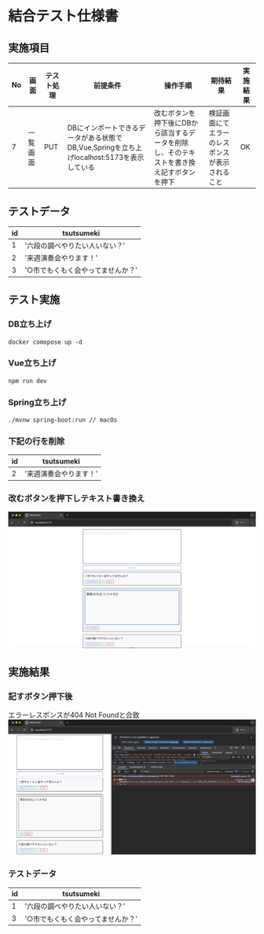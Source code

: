# 結合テスト仕様書
## 実施項目
| No   | 画面 | テスト処理 | 前提条件 | 操作手順 | 期待結果 | 実施結果 |
| --- | ----------- | ------- | ------- | ------- | ------- | ------- |
| 7 | 一覧画面 | PUT | DBにインポートできるデータがある状態でDB,Vue,Springを立ち上げlocalhost:5173を表示している | 改むボタンを押下後にDBから該当するデータを削除し、そのテキストを書き換え記すボタンを押下 | 検証画面にてエラーのレスポンスが表示されること |OK|
## テストデータ
| id   | tsutsumeki |
| --- | ----------- |
| 1 | '六段の調べやりたい人いない？' |
| 2 | '来週演奏会やります！' |
| 3 | '○市でもくもく会やってませんか？' |
## テスト実施
### DB立ち上げ
```
docker comopose up -d
```
### Vue立ち上げ
```
npm run dev
```
### Spring立ち上げ
```
./mvnw spring-boot:run // macOs
```
### 下記の行を削除
| id   | tsutsumeki |
| --- | ----------- |
| 2 | '来週演奏会やります！' |
### 改むボタンを押下しテキスト書き換え
![テキスト入力](./img/no7-1.png)
## 実施結果
### 記すボタン押下後
エラーレスポンスが404 Not Foundと合致
![実施結果](./img/no7-2.png)
### テストデータ
| id   | tsutsumeki |
| --- | ----------- |
| 1 | '六段の調べやりたい人いない？' |
| 3 | '○市でもくもく会やってませんか？' |